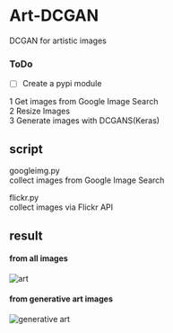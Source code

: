 # Art-DCGAN
DCGAN for artistic images

### ToDo
- [ ] Create a pypi module

1 Get images from Google Image Search  
2 Resize Images  
3 Generate images with DCGANS(Keras)  

## script
googleimg.py  
collect images from Google Image Search  
   
     
     
flickr.py  
collect images via Flickr API  

## result

#### from all images
![art](https://github.com/sleepy-maker/Art-DCGAN/blob/master/art.gif)


#### from generative art images
![generative art](https://github.com/sleepy-maker/Art-DCGAN/blob/master/generative_ver.gif)
